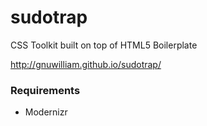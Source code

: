 sudotrap
========

CSS Toolkit built on top of HTML5 Boilerplate

http://gnuwilliam.github.io/sudotrap/

### Requirements

* Modernizr
